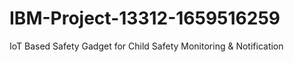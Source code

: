 # IBM-Project-13312-1659516259
IoT Based Safety Gadget for Child Safety Monitoring &amp; Notification
